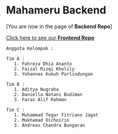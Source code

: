 # Mahameru Backend

[You are now in the page of **Backend Repo**]

[Click here to see our **Frontend Repo**](https://github.com/DhiaReza/MahameruFrontend)


    Anggota Kelompok :
    
    Tim A :
       1. Fahreza Dhia Ananto
       2. Faizal Rizqi Kholily
       3. Yohannes Kukuh Parlindungan
  
    Tim B :
       1. Aditya Nugraha
       2. Daniella Natani Budiman
       3. Faras Alif Rahman
  
    Tim C :
       1. Muhammad Tegar Fitriano Jagat
       2. Mukhamad Dichoirin
       3. Andreas Chandra Bungaran
